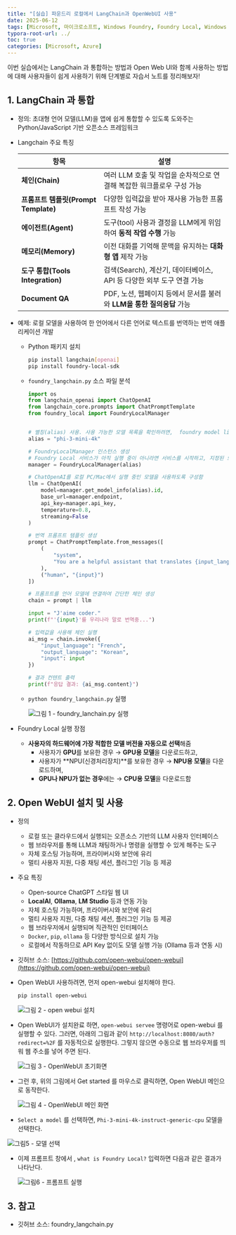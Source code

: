 ```yaml
---
title: "[실습] 파운드리 로컬에서 LangChain과 OpenWebUI 사용"
date: 2025-06-12
tags: [Microsoft, 마이크로소프트, Windows Foundry, Foundry Local, Windows Azure, Azure AI Foundry, AI Agent, Ollama, OpenAI, Visual Studio Code, LangChain, Open Web UI]
typora-root-url: ../
toc: true
categories: [Microsoft, Azure]
---
```


이번 실습에서는 LangChain 과 통합하는 방법과 Open Web UI와 함께 사용하는 방법에 대해 사용자들이 쉽게 사용하기 위해 단계별로 자습서 노트를 정리해보자! 



## 1. LangChain 과 통합 

* 정의:  초대형 언어 모델(LLM)을 앱에 쉽게 통합할 수 있도록 도와주는 Python/JavaScript 기반 오픈소스 프레임워크

* Langchain 주요 특징

  | 항목                                 | 설명                                                         |
  | ------------------------------------ | ------------------------------------------------------------ |
  | **체인(Chain)**                      | 여러 LLM 호출 및 작업을 순차적으로 연결해 복잡한 워크플로우 구성 가능 |
  | **프롬프트 템플릿(Prompt Template)** | 다양한 입력값을 받아 재사용 가능한 프롬프트 작성 가능        |
  | **에이전트(Agent)**                  | 도구(tool) 사용과 결정을 LLM에게 위임하여 **동적 작업 수행** 가능 |
  | **메모리(Memory)**                   | 이전 대화를 기억해 문맥을 유지하는 **대화형 앱** 제작 가능   |
  | **도구 통합(Tools Integration)**     | 검색(Search), 계산기, 데이터베이스, API 등 다양한 외부 도구 연결 가능 |
  | **Document QA**                      | PDF, 노션, 웹페이지 등에서 문서를 불러와 **LLM을 통한 질의응답** 가능 |

* 예제: 로컬 모델을 사용하여 한 언어에서 다른 언어로 텍스트를 번역하는 번역 애플리케이션 개발

  

  * Python 패키지 설치

    ```Bash
    pip install langchain[openai] 
    pip install foundry-local-sdk
    ```

  * `foundry_langchain.py` 소스 파일 분석

    ```python
    import os
    from langchain_openai import ChatOpenAI
    from langchain_core.prompts import ChatPromptTemplate
    from foundry_local import FoundryLocalManager
    
    
    # 별칭(alias) 사용. 사용 가능한 모델 목록을 확인하려면,  foundry model list
    alias = "phi-3-mini-4k"
    
    # FoundryLocalManager 인스턴스 생성 
    # Foundry Local 서비스가 아직 실행 중이 아니라면 서비스를 시작하고, 지정된 모델을 로드함
    manager = FoundryLocalManager(alias)
    
    # ChatOpenAI를 로컬 PC/Mac에서 실행 중인 모델을 사용하도록 구성함
    llm = ChatOpenAI(
        model=manager.get_model_info(alias).id,
        base_url=manager.endpoint, 
        api_key=manager.api_key,
        temperature=0.8,
        streaming=False
    )
    
    # 번역 프롬프트 템플릿 생성
    prompt = ChatPromptTemplate.from_messages([
        (
            "system",
            "You are a helpful assistant that translates {input_language} to {output_language}."
        ),
        ("human", "{input}")
    ])
    
    # 프롬프트를 언어 모델에 연결하여 간단한 체인 생성
    chain = prompt | llm
    
    input = "J'aime coder."
    print(f"'{input}'를 우리나라 말로 번역중...")
    
    # 입력값을 사용해 체인 실행
    ai_msg = chain.invoke({
        "input_language": "French",
        "output_language": "Korean",
        "input": input
    })
    
    # 결과 컨텐트 출력
    print(f"응답 결과: {ai_msg.content}")
    ```

  * `python foundry_langchain.py` 실행

    ![그림 1 - foundry_lanchain.py 실행](/../images/2025-06/foundry-local-12.png)

* Foundry Local 실행 장점
  * **사용자의 하드웨어에 가장 적합한 모델 버전을 자동으로 선택**해줌
    * 사용자가 **GPU**를 보유한 경우 → **GPU용 모델**을 다운로드하고,
    * 사용자가 **NPU(신경처리장치)**를 보유한 경우 → **NPU용 모델**을 다운로드하며,
    * **GPU나 NPU가 없는 경우**에는 → **CPU용 모델**을 다운로드함



## 2. Open WebUI 설치 및 사용 

* 정의
  * 로컬 또는 클라우드에서 실행되는 오픈소스 기반의 LLM 사용자 인터페이스
  * 웹 브라우저를 통해 LLM과 채팅하거나 명령을 실행할 수 있게 해주는 도구
  * 자체 호스팅 가능하며, 프라이버시와 보안에 유리
  * 멀티 사용자 지원, 다중 채팅 세션, 플러그인 기능 등 제공

* 주요 특징

  * Open-source ChatGPT 스타일 웹 UI
  * **LocalAI**, **Ollama**, **LM Studio** 등과 연동 가능
  * 자체 호스팅 가능하며, 프라이버시와 보안에 유리
  * 멀티 사용자 지원, 다중 채팅 세션, 플러그인 기능 등 제공
  * 웹 브라우저에서 실행되며 직관적인 인터페이스
  * `Docker`, `pip`, `ollama` 등 다양한 방식으로 설치 가능
  * 로컬에서 작동하므로 API Key 없이도 모델 실행 가능 (Ollama 등과 연동 시)

* 깃허브 소스: [https://github.com/open-webui/open-webui](https://github.com/open-webui/open-webui)

* Open WebUI 사용하려면, 먼저 open-webui 설치해야 한다.

  ```bash
  pip install open-webui
  ```

  ![그림 2 - open webui 설치](/../images/2025-06/foundry-local-13.PNG)

* Open WebUI가 설치완료 하면,  `open-webui servee` 명령어로 open-webui 를 실행할 수 있다.  그러면, 아래의 그림과 같이 `http://localhost:8080/auth?redirect=%2F` 를 자동적으로 실행한다. 그렇지 않으면 수동으로 웹 브라우저를 띄워 웹 주소를 넣어 주면 된다. 

  ![그림 3 - OpenWebUI 초기화면](/../images/2025-06/foundry-local-14.PNG)

* 그런 후, 위의 그림에서 Get started 를 마우스로 클릭하면, Open WebUI 메인으로 동작한다.

  ![그림 4 - OpenWebUI 메인 화면](/../images/2025-06/foundry-local-15.PNG)

*  `Select a model` 를 선택하면,  `Phi-3-mini-4k-instruct-generic-cpu` 모델을 선택한다.

  ![그림5 - 모델 선택](/../images/2025-06/foundry-local-16.PNG)

* 이제 프롬프트 창에서 ,  `what is Foundry Local?` 입력하면 다음과 같은 결과가 나타난다.

  ![그림6 - 프롬프트 실행](/../images/2025-06/foundry-local-17.PNG)



## 3. 참고

* 깃허브 소스: foundry_langchain.py

  